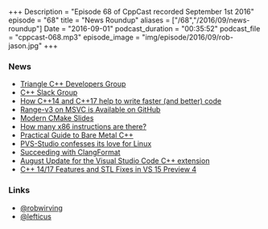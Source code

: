 +++
Description = "Episode 68 of CppCast recorded September 1st 2016"
episode = "68"
title = "News Roundup"
aliases = ["/68","/2016/09/news-roundup"]
Date = "2016-09-01"
podcast_duration = "00:35:52"
podcast_file = "cppcast-068.mp3"
episode_image = "img/episode/2016/09/rob-jason.jpg"
+++

### News ###

 - [Triangle C++ Developers Group](https://www.meetup.com/Triangle-C-Developers-Group/)
 - [C++ Slack Group](http://cpplang.diegostamigni.com/)
 - [How C++14 and C++17 help to write faster (and better) code](https://kfrlib.com/blog/how-c14-and-c17-help-to-write-faster-and-better-code-real-world-examples/)
 - [Range-v3 on MSVC is Available on GitHub](https://blogs.msdn.microsoft.com/vcblog/2016/08/23/range-v3-on-msvc-is-available-on-github/)
 - [Modern CMake Slides](http://thetoeb.de/2016/08/30/modern-cmake-presentation/)
 - [How many x86 instructions are there?](https://fgiesen.wordpress.com/2016/08/25/how-many-x86-instructions-are-there/)
 - [Practical Guide to Bare Metal C++](https://arobenko.gitbooks.io/bare_metal_cpp/content/)
 - [PVS-Studio confesses its love for Linux](http://www.viva64.com/en/b/0415/)
 - [Succeeding with ClangFormat](https://engineering.mongodb.com/post/succeeding-with-clangformat-part-1-pitfalls-and-planning/)
 - [August Update for the Visual Studio Code C++ extension](https://blogs.msdn.microsoft.com/vcblog/2016/08/29/august-update-for-the-visual-studio-code-cc-extension/)
 - [C++ 14/17 Features and STL Fixes in VS 15 Preview 4](https://blogs.msdn.microsoft.com/vcblog/2016/08/24/c1417-features-and-stl-fixes-in-vs-15-preview-4/)
 
### Links ###

 - [@robwirving](https://twitter.com/robwirving)
 - [@lefticus](https://twitter.com/lefticus)
